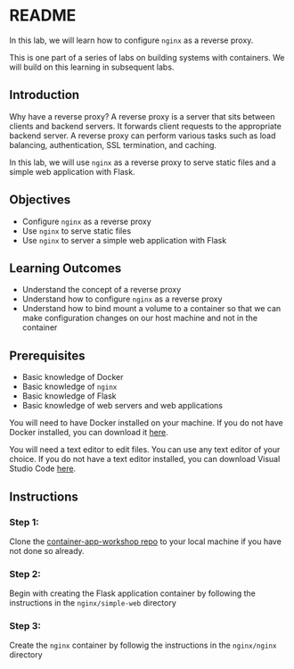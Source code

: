 # README

In this lab, we will learn how to configure `nginx` as a reverse proxy.

This is one part of a series of labs on building systems with containers. We will build on this learning in subsequent labs.

## Introduction

Why have a reverse proxy? A reverse proxy is a server that sits between clients and backend servers. It forwards client requests to the appropriate backend server. A reverse proxy can perform various tasks such as load balancing, authentication, SSL termination, and caching. 

In this lab, we will use `nginx` as a reverse proxy to serve static files and a simple web application with Flask.


## Objectives

- Configure `nginx` as a reverse proxy
- Use `nginx` to serve static files
- Use `nginx` to server a simple web application with Flask


## Learning Outcomes

- Understand the concept of a reverse proxy
- Understand how to configure `nginx` as a reverse proxy
- Understand how to bind mount a volume to a container so that we can make configuration changes on our host machine and not in the container

## Prerequisites

- Basic knowledge of Docker
- Basic knowledge of `nginx`
- Basic knowledge of Flask
- Basic knowledge of web servers and web applications

You will need to have Docker installed on your machine. If you do not have Docker installed, you can download it [here](https://www.docker.com/products/docker-desktop).

You will need a text editor to edit files. You can use any text editor of your choice. If you do not have a text editor installed, you can download Visual Studio Code [here](https://code.visualstudio.com/).

## Instructions

### Step 1: 
Clone the [container-app-workshop repo](https://github.com/beckitrue/container-app-workshop) to your local machine if you have not done so already.


### Step 2:
Begin with creating the Flask application container by following the instructions in the `nginx/simple-web` directory

### Step 3: 
Create the `nginx` container by followig the instructions in the `nginx/nginx` directory
